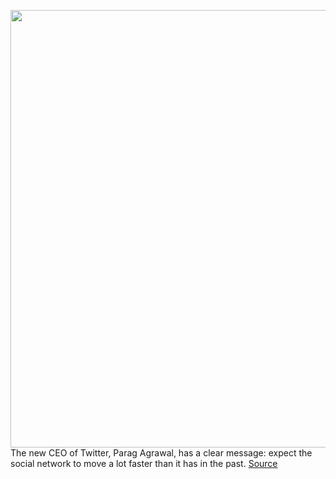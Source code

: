 <img src='https://cdn.vox-cdn.com/thumbor/I15VgEuUekQQKc1fUBFZVeZhFmw=/0x0:2040x1360/1200x800/filters:focal(857x517:1183x843)/cdn.vox-cdn.com/uploads/chorus_image/image/70242325/acastro_211129_4896_0001.0.jpg' width='700px' /><br/>
The new CEO of Twitter, Parag Agrawal, has a clear message: expect the social network to move a lot faster than it has in the past.
<a href='https://www.theverge.com/2021/12/7/22823093/twitter-new-ceo-parag-agrawal-move-faster-interview'> Source <a/>